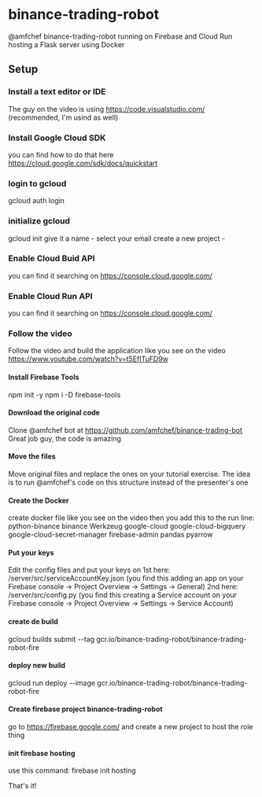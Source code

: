 # binance-trading-robot
 @amfchef binance-trading-robot running on Firebase and Cloud Run hosting a Flask server using Docker
 
## Setup

### Install a text editor or IDE
The guy on the video is using https://code.visualstudio.com/ (recommended, I'm usind as well)

### Install Google Cloud SDK
you can find how to do that here https://cloud.google.com/sdk/docs/quickstart

### login to gcloud
gcloud auth login

### initialize gcloud
gcloud init
    give it a name - 
    select your email
    create a new project -
    
### Enable Cloud Buid API 
you can find it searching on https://console.cloud.google.com/

### Enable Cloud Run API
you can find it searching on https://console.cloud.google.com/
    
### Follow the video
Follow the video and build the application like you see on the video https://www.youtube.com/watch?v=t5EfITuFD9w

#### Install Firebase Tools
npm init -y
npm i -D firebase-tools

#### Download the original code
Clone @amfchef bot at https://github.com/amfchef/binance-trading-bot Great job guy, the code is amazing

#### Move the files
Move original files and replace the ones on your tutorial exercise. The idea is to run @amfchef's code on this structure instead of the presenter's one

#### Create the Docker
create docker file like you see on the video then you add this to the run line:  
python-binance binance Werkzeug google-cloud google-cloud-bigquery google-cloud-secret-manager firebase-admin pandas pyarrow

#### Put your keys
Edit the config files and put your keys on
1st here: /server/src/serviceAccountKey.json (you find this adding an app on your Firebase console -> Project Overview -> Settings -> General)
2nd here: /server/src/config.py (you find this creating a Service account on your Firebase console -> Project Overview -> Settings -> Service Account)

#### create de build
gcloud builds submit --tag gcr.io/binance-trading-robot/binance-trading-robot-fire

#### deploy new build
gcloud run deploy --image gcr.io/binance-trading-robot/binance-trading-robot-fire

#### Create firebase project binance-trading-robot
go to https://firebase.google.com/ and create a new project to host the role thing

#### init firebase hosting
use this command:
firebase init hosting

That's it!
